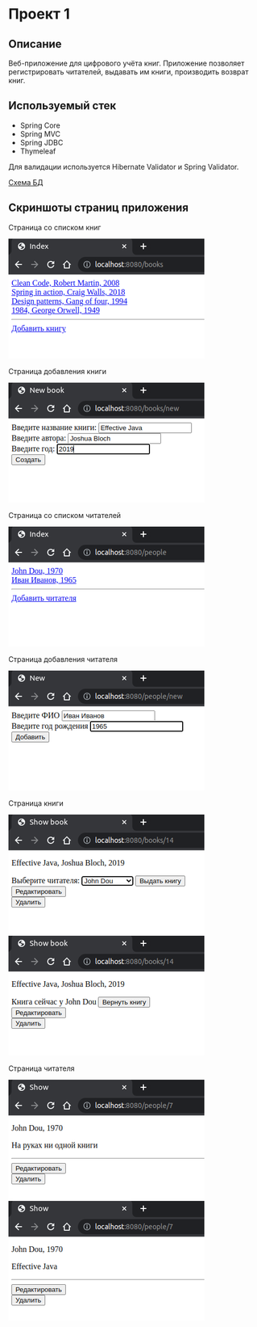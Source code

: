 # Проект 1
## Описание

Веб-приложение для цифрового учёта книг. Приложение позволяет регистрировать читателей, выдавать им книги, производить 
возврат книг.

## Используемый стек

- Spring Core
- Spring MVC
- Spring JDBC
- Thymeleaf

Для валидации используется Hibernate Validator и Spring Validator.

[Схема БД](src/main/resources/project1-db.sql)

## Скриншоты страниц приложения
Страница со списком книг

![alt text](etc/books.png "Список книг")

Страница добавления книги

![alt text](etc/books.new.png "Добавление новой книги")

Страница со списком читателей

![alt text](etc/people.png "Список читателей")

Страница добавления читателя

![alt text](etc/people.new.png "Добавление нового читателя")

Страница книги

![alt text](etc/book.png "Книга в наличии")
![alt text](etc/handled.book.png "Выданная книга")

Страница читателя

![alt text](etc/person.png "Читатель без книг")
![alt text](etc/reading.person.png "Читатель с книгой")